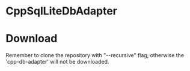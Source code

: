 # CppSqlLiteDbAdapter #

# Download #

Remember to clone the repository with "--recursive" flag, otherwise the 'cpp-db-adapter' will not be downloaded.
